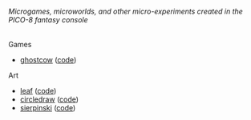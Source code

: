 ###### Microgames, microworlds, and other micro-experiments created in the PICO-8 fantasy console

Games
- [ghostcow](games/ghostcow/) ([code](games/ghostcow/sketch.lua))

Art
- [leaf](art/leaf/) ([code](art/leaf/sketch.lua))
- [circledraw](art/circledraw/) ([code](art/circledraw/sketch.lua))
- [sierpinski](art/sierpinski/) ([code](art/sierpinski/sketch.lua))
